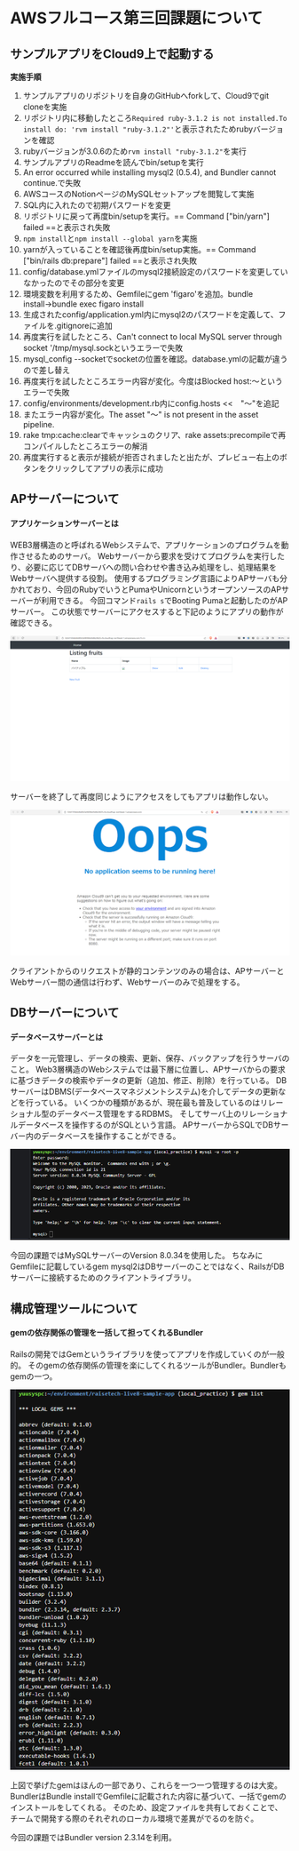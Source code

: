 # AWSフルコース第三回課題について

## サンプルアプリをCloud9上で起動する

**実施手順**

1. サンプルアプリのリポジトリを自身のGitHubへforkして、Cloud9でgit cloneを実施
2. リポジトリ内に移動したところ```Required ruby-3.1.2 is not installed.To install do: 'rvm install "ruby-3.1.2"'```と表示されたためrubyバージョンを確認
3. rubyバージョンが3.0.6のため```rvm install "ruby-3.1.2"```を実行
4. サンプルアプリのReadmeを読んでbin/setupを実行
5. An error occurred while installing mysql2 (0.5.4), and Bundler cannot continue.で失敗
6. AWSコースのNotionページのMySQLセットアップを閲覧して実施
7. SQL内に入れたので初期パスワードを変更
8. リポジトリに戻って再度bin/setupを実行。== Command ["bin/yarn"] failed ==と表示され失敗
9. ```npm install```と```npm install --global yarn```を実施
10. yarnが入っていることを確認後再度bin/setup実施。== Command ["bin/rails db:prepare"] failed ==と表示され失敗
11. config/database.ymlファイルのmysql2接続設定のパスワードを変更していなかったのでその部分を変更
12. 環境変数を利用するため、Gemfileにgem 'figaro'を追加。bundle install→bundle exec figaro install
13. 生成されたconfig/application.yml内にmysql2のパスワードを定義して、ファイルを.gitignoreに追加
14. 再度実行を試したところ、Can't connect to local MySQL server through socket '/tmp/mysql.sockというエラーで失敗
15. mysql_config --socketでsocketの位置を確認。database.ymlの記載が違うので差し替え
16. 再度実行を試したところエラー内容が変化。今度はBlocked host:～というエラーで失敗
17. config/environments/development.rb内にconfig.hosts <<　"～"を追記
18. またエラー内容が変化。The asset "〜" is not present in the asset pipeline.
19. rake tmp:cache:clearでキャッシュのクリア、rake assets:precompileで再コンパイルしたところエラーの解消
20. 再度実行すると表示が接続が拒否されましたと出たが、プレビュー右上のボタンをクリックしてアプリの表示に成功

## APサーバーについて

#### アプリケーションサーバーとは
WEB3層構造のと呼ばれるWebシステムで、アプリケーションのプログラムを動作させるためのサーバ。
Webサーバーから要求を受けてプログラムを実行したり、必要に応じてDBサーバへの問い合わせや書き込み処理をし、処理結果をWebサーバへ提供する役割。
使用するプログラミング言語によりAPサーバも分かれており、今回のRubyでいうとPumaやUnicornというオープンソースのAPサーバーが利用できる。
今回コマンド```rails s```でBooting Pumaと起動したのがAPサーバー。
この状態でサーバーにアクセスすると下記のようにアプリの動作が確認できる。

![App](./images/app-screen2023-08-21.png)

サーバーを終了して再度同じようにアクセスをしてもアプリは動作しない。

![Opps](./images/opps-screen2023-08-21.png)

クライアントからのリクエストが静的コンテンツのみの場合は、APサーバーとWebサーバー間の通信は行わず、Webサーバーのみで処理をする。


## DBサーバーについて

#### データベースサーバーとは
データを一元管理し、データの検索、更新、保存、バックアップを行うサーバのこと。
Web3層構造のWebシステムでは最下層に位置し、APサーバからの要求に基づきデータの検索やデータの更新（追加、修正、削除）を行っている。
DBサーバーはDBMS(データベースマネジメントシステム)を介してデータの更新などを行っている。
いくつかの種類があるが、現在最も普及しているのはリレーショナル型のデータベース管理をするRDBMS。
そしてサーバ上のリレーショナルデータベースを操作するのがSQLという言語。
APサーバーからSQLでDBサーバー内のデータベースを操作することができる。

![sql](./images/sql-screen2023-08-21.png)

今回の課題ではMySQLサーバーのVersion 8.0.34を使用した。
ちなみにGemfileに記載しているgem mysql2はDBサーバーのことではなく、RailsがDBサーバーに接続するためのクライアントライブラリ。


## 構成管理ツールについて

#### gemの依存関係の管理を一括して担ってくれるBundler
Railsの開発ではGemというライブラリを使ってアプリを作成していくのが一般的。
そのgemの依存関係の管理を楽にしてくれるツールがBundler。Bundlerもgemの一つ。

![gem](./images/gem2023-08-21.png) 

上図で挙げたgemはほんの一部であり、これらを一つ一つ管理するのは大変。
BundlerはBundle installでGemfileに記載された内容に基づいて、一括でgemのインストールをしてくれる。
そのため、設定ファイルを共有しておくことで、チームで開発する際のそれぞれのローカル環境で差異がでるのを防ぐ。

今回の課題ではBundler version 2.3.14を利用。